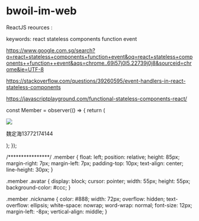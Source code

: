 # bwoil-im-web












ReactJS  reources :

keywords:
react stateless components function event

https://www.google.com.sg/search?q=react+stateless+components+function+event&oq=react+stateless+components++function++event&aqs=chrome..69i57j0l5.22739j0j8&sourceid=chrome&ie=UTF-8

https://stackoverflow.com/questions/39260595/event-handlers-in-react-stateless-components

https://javascriptplayground.com/functional-stateless-components-react/



const Member = observer(() => { 
     return ( 
          <div class="member">
             <img class="avatar" src=" https://zos.alipayobjects.com/rmsportal/jkjgkEfvpUPVyRjUImniVslZfWPnJuuZ.png "/>
             <p class="nickname ng-binding" title="魏定海13772174144"  >魏定海13772174144</p>
          </div>);
});

/****************/
.member {
    float: left;
    position: relative;
    height: 85px;
    margin-right: 7px;
    margin-left: 7px;
    padding-top: 10px;
        text-align: center;
        line-height: 30px;
}


.member .avatar {
    display: block;
    cursor: pointer;
    width: 55px;
    height: 55px;
    background-color: #ccc;
}

.member .nickname {
    color: #888;
    width: 72px;
    overflow: hidden;
    text-overflow: ellipsis;
    white-space: nowrap;
    word-wrap: normal;
    font-size: 12px;
    margin-left: -8px;
    vertical-align: middle;
}
